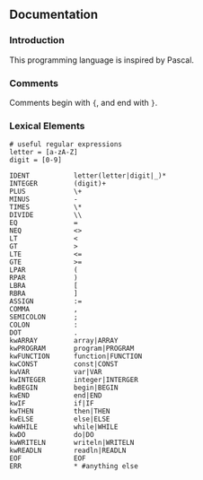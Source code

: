 ## Documentation
### Introduction
This programming language is inspired by Pascal.
### Comments
Comments begin with `{`, and end with `}`.
### Lexical Elements

    # useful regular expressions
    letter = [a-zA-Z]
    digit = [0-9]

    IDENT           letter(letter|digit|_)*
    INTEGER         (digit)+
    PLUS            \+
    MINUS           -
    TIMES           \*
    DIVIDE          \\
    EQ              =
    NEQ             <>
    LT              <
    GT              >
    LTE             <=
    GTE             >=
    LPAR            (
    RPAR            )
    LBRA            [
    RBRA            ]
    ASSIGN          :=
    COMMA           ,
    SEMICOLON       ;
    COLON           :
    DOT             .
    kwARRAY         array|ARRAY
    kwPROGRAM       program|PROGRAM
    kwFUNCTION      function|FUNCTION
    kwCONST         const|CONST
    kwVAR           var|VAR
    kwINTEGER       integer|INTERGER
    kwBEGIN         begin|BEGIN
    kwEND           end|END
    kwIF            if|IF
    kwTHEN          then|THEN
    kwELSE          else|ELSE
    kwWHILE         while|WHILE
    kwDO            do|DO
    kwWRITELN       writeln|WRITELN
    kwREADLN        readln|READLN
    EOF             EOF
    ERR             * #anything else
